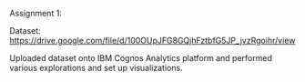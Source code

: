 Assignment 1:

Dataset: https://drive.google.com/file/d/100OUpJFG8GQjhFztbfG5JP_jvzRgoihr/view

Uploaded dataset onto IBM Cognos Analytics platform and performed various explorations and set up visualizations.
